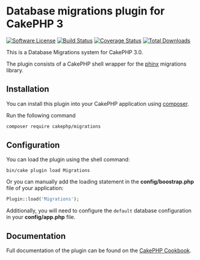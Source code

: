 # Database migrations plugin for CakePHP 3

[![Software License](https://img.shields.io/badge/license-MIT-brightgreen.svg?style=flat-square)](LICENSE.txt)
[![Build Status](https://img.shields.io/travis/cakephp/migrations/master.svg?style=flat-square)](https://travis-ci.org/cakephp/migrations)
[![Coverage Status](https://img.shields.io/codecov/c/github/cakephp/migrations/master.svg?style=flat-square)](https://codecov.io/github/cakephp/migrations?branch=master)
[![Total Downloads](https://img.shields.io/packagist/dt/cakephp/migrations.svg?style=flat-square)](https://packagist.org/packages/cakephp/migrations)

This is a Database Migrations system for CakePHP 3.0.

The plugin consists of a CakePHP shell wrapper for the [phinx](http://phinx.org) migrations library.

## Installation

You can install this plugin into your CakePHP application using [composer](http://getcomposer.org).

Run the following command
```sh
composer require cakephp/migrations
 ```

## Configuration

You can load the plugin using the shell command:

```
bin/cake plugin load Migrations
```

Or you can manually add the loading statement in the **config/boostrap.php** file of your application:

```php
Plugin::load('Migrations');
```

Additionally, you will need to configure the ``default`` database configuration in your **config/app.php** file.

## Documentation

Full documentation of the plugin can be found on the [CakePHP Cookbook](http://book.cakephp.org/3.0/en/migrations.html).